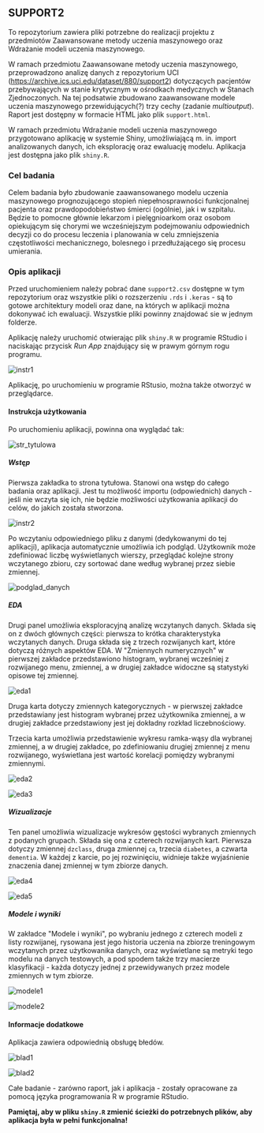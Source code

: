 ## SUPPORT2

To repozytorium zawiera pliki potrzebne do realizacji projektu z przedmiotów Zaawansowane metody uczenia maszynowego oraz Wdrażanie modeli uczenia maszynowego.

W ramach przedmiotu Zaawansowane metody uczenia maszynowego, przeprowadzono analizę danych z repozytorium UCI (https://archive.ics.uci.edu/dataset/880/support2) dotyczących pacjentów przebywających w stanie krytycznym w ośrodkach medycznych w Stanach Zjednoczonych. Na tej podsatwie zbudowano zaawansowane modele uczenia maszynowego przewidujących(?) trzy cechy (zadanie *multioutput*). Raport jest dostępny w formacie HTML jako plik `support.html`.

W ramach przedmiotu Wdrażanie modeli uczenia maszynowego przygotowano aplikację w systemie Shiny, umożliwiającą m. in. import analizowanych danych, ich eksplorację oraz ewaluację modelu. Aplikacja jest dostępna jako plik `shiny.R`.

### Cel badania

Celem badania było zbudowanie zaawansowanego modelu uczenia maszynowego prognozującego stopień niepełnosprawności funkcjonalnej pacjenta oraz prawdopodobieństwo śmierci (ogólnie), jak i w szpitalu. Będzie to pomocne głównie lekarzom i pielęgnioarkom oraz osobom opiekującym się chorymi we wcześniejszym podejmowaniu odpowiednich decyzji co do procesu leczenia i planowania w celu zmniejszenia częstotliwości mechanicznego, bolesnego i przedłużającego się procesu umierania.

### Opis aplikacji

Przed uruchomieniem należy pobrać dane `support2.csv` dostępne w tym repozytorium oraz wszystkie pliki o rozszerzeniu `.rds` i `.keras` - są to gotowe architektury modeli oraz dane, na których w aplikacji można dokonywać ich ewaluacji. Wszystkie pliki powinny znajdować sie w jednym folderze.

Aplikację należy uruchomić otwierając plik `shiny.R` w programie RStudio i naciskając przycisk *Run App* znajdujący się w prawym górnym rogu programu.

![instr1](https://github.com/Weronika59/multiclass/assets/75950630/090edcfd-b70d-4871-8bce-3f7d24d70583)

Aplikację, po uruchomieniu w programie RStusio, można także otworzyć w przeglądarce.

#### Instrukcja użytkowania

Po uruchomieniu aplikacji, powinna ona wyglądać tak:

![str_tytulowa](https://github.com/Weronika59/multiclass/assets/75950630/30cb4b08-2150-4f90-9de8-4a4205f40431)


##### Wstęp

Pierwsza zakładka to strona tytułowa. Stanowi ona wstęp do całego badania oraz aplikacji. Jest tu możliwość importu (odpowiednich) danych - jeśli nie wczyta się ich, nie będzie możliwości użytkowania aplikacji do celów, do jakich została stworzona.

![instr2](https://github.com/Weronika59/multiclass/assets/75950630/edf3a037-3c6e-41ca-8234-938e4b4fdbbc)


Po wczytaniu odpowiedniego pliku z danymi (dedykowanymi do tej aplikacji), aplikacja automatycznie umożliwia ich podgląd. Użytkownik może zdefiniować liczbę wyświetlanych wierszy, przeglądać kolejne strony wczytanego zbioru, czy sortować dane według wybranej przez siebie zmiennej.

![podglad_danych](https://github.com/Weronika59/multiclass/assets/75950630/eeee3cd3-546c-45fc-b9a4-bfe5db57849c)


##### EDA

Drugi panel umożliwia eksploracyjną analizę wczytanych danych. Składa się on z dwóch głównych części: pierwsza to krótka charakterystyka wczytanych danych. Druga składa się z trzech rozwijanych kart, które dotyczą różnych aspektów EDA. W "Zmiennych numerycznych" w pierwszej zakładce przedstawiono histogram, wybranej wcześniej z rozwijanego menu, zmiennej, a w drugiej zakładce widoczne są statystyki opisowe tej zmiennej.

![eda1](https://github.com/Weronika59/multiclass/assets/75950630/5148ea3a-8691-4e35-9a6d-1483c49f4a35)

Druga karta dotyczy zmiennych kategorycznych - w pierwszej zakładce przedstawiany jest histogram wybranej przez użytkownika zmiennej, a w drugiej zakładce przedstawiony jest jej dokładny rozkład liczebnościowy.

Trzecia karta umożliwia przedstawienie wykresu ramka-wąsy dla wybranej zmiennej, a w drugiej zakładce, po zdefiniowaniu drugiej zmiennej z menu rozwijanego, wyświetlana jest wartość korelacji pomiędzy wybranymi zmiennymi.

![eda2](https://github.com/Weronika59/multiclass/assets/75950630/ea46601b-990f-4a5f-839c-64ba7f51f272)

![eda3](https://github.com/Weronika59/multiclass/assets/75950630/ab96efdb-9ad8-4cc2-8ad2-81c3d29f4cb4)


##### Wizualizacje

Ten panel umożliwia wizualizacje wykresów gęstości wybranych zmiennych z podanych grupach. Składa się ona z czterech rozwijanych kart. Pierwsza dotyczy zmiennej `dzclass`, druga zmiennej `ca`, trzecia `diabetes`, a czwarta `dementia`. W każdej z karcie, po jej rozwinięciu, widnieje także wyjaśnienie znaczenia danej zmiennej w tym zbiorze danych.

![eda4](https://github.com/Weronika59/multiclass/assets/75950630/0a903102-434f-4325-9a5f-7d1a4de42281)

![eda5](https://github.com/Weronika59/multiclass/assets/75950630/0111b6bd-2552-45c9-8502-b183c0b566e6)


##### Modele i wyniki

W zakładce "Modele i wyniki", po wybraniu jednego z czterech modeli z listy rozwijanej, rysowana jest jego historia uczenia na zbiorze treningowym wczytanych przez użytkowanika danych, oraz wyświetlane są metryki tego modelu na danych testowych, a pod spodem także trzy macierze klasyfikacji - każda dotyczy jednej z przewidywanych przez modele zmiennych w tym zbiorze.

![modele1](https://github.com/Weronika59/multiclass/assets/75950630/47a79c9d-fafe-40a6-ba50-2620caf62657)

![modele2](https://github.com/Weronika59/multiclass/assets/75950630/7ec751cf-f341-4169-bb9e-10fb858ac15a)


#### Informacje dodatkowe

Aplikacja zawiera odpowiednią obsługę błedów.

![blad1](https://github.com/Weronika59/multiclass/assets/75950630/b0526b31-4d12-40a6-98a0-00efdb8dba35)

![blad2](https://github.com/Weronika59/multiclass/assets/75950630/ba766452-68ec-4987-bf9b-d2ed36fef988)


Całe badanie - zarówno raport, jak i aplikacja - zostały opracowane za pomocą języka programowania R w programie RStudio.

**Pamiętaj, aby w pliku `shiny.R` zmienić ścieżki do potrzebnych plików, aby aplikacja była w pełni funkcjonalna!**

